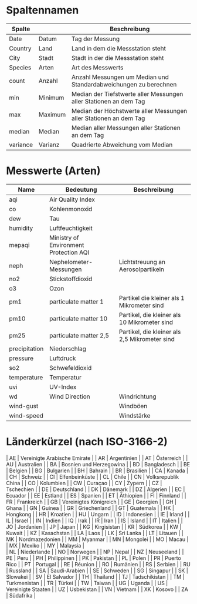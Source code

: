 # Spaltennamen

| Spalte    |           | Beschreibung                                                      |
|-----------|-----------|-------------------------------------------------------------------|
| Date      |   Datum   | Tag der Messung                                                   |
| Country   |   Land    | Land in dem die Messstation steht                                 |
| City      |   Stadt   | Stadt in der die Messstation steht                                |
| Species   |   Arten   | Art des Messwerts                                                 |
| count     |   Anzahl  | Anzahl Messungen um Median und Standardabweichungen zu berechnen  |
| min       |   Minimum | Median der Tiefstwerte aller Messungen aller Stationen an dem Tag |
| max       |   Maximum | Median der Höchstwerte aller Messungen aller Stationen an dem Tag |
| median    |   Median  | Median aller Messungen aller Stationen an dem Tag                 |
| variance  |   Varianz | Quadrierte Abweichung vom Median                                  |

# Messwerte (Arten)
| Name          | Bedeutung                                 | Beschreibung                                           |
|-----------    |-------------------------------------------|--------------------------------------------------------|
| aqi           | Air Quality Index                         |
| co            | Kohlenmonoxid                             |
| dew           | Tau                                       |
| humidity      | Luftfeuchtigkeit                          |
| mepaqi        | Ministry of Environment Protection AQI    |
| neph          | Nephelometer-Messungen                    | Lichtstreuung an Aerosolpartikeln
| no2           | Stickstoffdioxid                          |
| o3            | Ozon                                      |
| pm1           | particulate matter 1                      | Partikel die kleiner als 1 Mikrometer sind
| pm10          | particulate matter 10                     | Partikel, die kleiner als 10 Mikrometer sind
| pm25          | particulate matter 2,5                    | Partikel, die kleiner als 2,5 Mikrometer sind
| precipitation | Niederschlag                              |
| pressure      | Luftdruck                                 |
| so2           | Schwefeldioxid                            |
| temperature   | Temperatur                                |
| uvi           | UV-Index                                  |
| wd            | Wind Direction                            | Windrichtung
| wind-gust     |                                           | Windböen
| wind-speed    |                                           | Windstärke

# Länderkürzel (nach ISO-3166-2)

| AE |  Vereinigte Arabische Emirate    |
| AR |  Argentinien                     |
| AT |  Österreich                      |
| AU |  Australien                      |
| BA |  Bosnien und Herzegowina         |
| BD |  Bangladesch                     |
| BE |  Belgien                         |
| BG |  Bulgarien                       |
| BH |  Bahrain                         |
| BR |  Brasilien                       |
| CA |  Kanada                          |
| CH |  Schweiz                         |
| CI |  Elfenbeinküste                  | 
| CL |  Chile                           |
| CN |  Volksrepublik China             |
| CO |  Kolumbien                       |
| CW |  Curaçao                         |
| CY |  Zypern                          |
| CZ |  Tschechien                      |
| DE |  Deutschland                     |
| DK |  Dänemark                        |
| DZ |  Algerien                        |
| EC |  Ecuador                         |
| EE |  Estland                         |
| ES |  Spanien                         |
| ET |  Äthiopien                       |
| FI |  Finnland                        |
| FR |  Frankreich                      |
| GB |  Vereinigtes Königreich          |
| GE |  Georgien                        |
| GH |  Ghana                           |
| GN |  Guinea                          |
| GR |  Griechenland                    |
| GT |  Guatemala                       |
| HK |  Hongkong                        |
| HR |  Kroatien                        |
| HU |  Ungarn                          |
| ID |  Indonesien                      |
| IE |  Irland                          |
| IL |  Israel                          |
| IN |  Indien                          |
| IQ |  Irak                            |
| IR |  Iran                            |
| IS |  Island                          |
| IT |  Italien                         |
| JO |  Jordanien                       |
| JP |  Japan                           |
| KG |  Kirgisistan                     |
| KR |  Südkorea                        |
| KW |  Kuwait                          |
| KZ |  Kasachstan                      |
| LA |  Laos                            |
| LK |  Sri Lanka                       |
| LT |  Litauen                         |
| MK |  Nordmazedonien                  |
| MM |  Myanmar                         |
| MN |  Mongolei                        |
| MO |  Macau                           |
| MX |  Mexiko                          |
| MY |  Malaysia                        |       
| NL |  Niederlande                     |
| NO |  Norwegen                        |
| NP |  Nepal                           |
| NZ |  Neuseeland                      |
| PE |  Peru                            |
| PH |  Philippinen                     |
| PK |  Pakistan                        |
| PL |  Polen                           |
| PR |  Puerto Rico                     |
| PT |  Portugal                        |
| RE |  Réunion                         |
| RO |  Rumänien                        |
| RS |  Serbien                         |
| RU |  Russland                        |
| SA |  Saudi-Arabien                   |
| SE |  Schweden                        |
| SG |  Singapur                        |
| SK |  Slowakei                        |
| SV |  El Salvador                     |
| TH |  Thailand                        |
| TJ |  Tadschikistan                   |
| TM |  Turkmenistan                    |
| TR |  Türkei                          |
| TW |  Taiwan                          |
| UG |  Uganda                          |
| US |  Vereinigte Staaten              |
| UZ |  Usbekistan                      |
| VN |  Vietnam                         |
| XK |  Kosovo                          |
| ZA |  Südafrika                       |